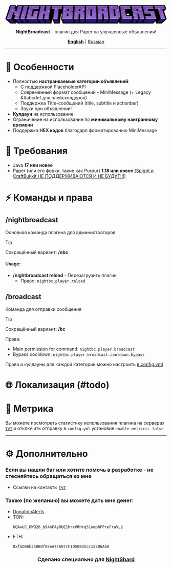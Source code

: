 <center>
<img src="docs/NightBroadcast-Title.png">
<p><b>NightBroadcast</b> - плагин для Paper на улучшенные объявления!</p>

<b><a href="README.md">English</a></b> | <u>Russian</u>
</center>

***

# 🚀 Особенности

- Полностью **настраиваемые категории объявлений**:
  - С поддержкой PlaceholderAPI
  - Современный формат сообщений - MiniMessage (+ Legacy &#abcdef для плейсхолдеров)
  - Поддержка Title-сообщений (title, subtitle и actionbar)
  - Звуки при объявлении!
- **Кулдаун** на использование
- Ограничение на использование по **минимальному наигранному времени**
- Поддержка **HEX кодов** благодаря форматированию MiniMessage

# 💾 Требования

- Java **17 или новее**
- Paper (или его форки, такие как Purpur) **1.18 или новее** <u>(Spigot и CraftBukkit НЕ ПОДДЕРЖИВАЮТСЯ И НЕ БУДУТ!!!)</u>

# ⚡ Команды и права

## /nightbroadcast
Основная команда плагина для администраторов

> [!TIP]
> Сокращённый вариант: **/nbc**

#### Usage:
- **/nightbroadcast reload** - Перезагрузить плагин
    - Право: `nightbc.player.reload`

## /broadcast
Команда для отправки сообщения

> [!TIP]
> Сокращённый вариант: **/bc**

Права:
- Main permission for command: `nightbc.player.broadcast`
- Bypass cooldown: `nightbc.player.broadcast.cooldown.bypass`

Права и кулдауны для каждой категории можно настроить [в config.yml](src/main/resources/config.yml)

# 🌐 Локализация (#todo)



# 📜 Метрика

Вы можете посмотреть статистику использования плагина на серверах [тут](https://bstats.org/plugin/bukkit/NightBroadcast/23354) и отключить отправку в `config.yml` установив `enable-metrics: false`



***



# ⚙ Дополнительно

### Если вы нашли баг или хотите помочь в разработке - не стесняйтесь обращаться ко мне
- Ссылки на контакты [тут](https://drakoshaslv.ru/)

### Также (по желанию) вы можете дать мне денег:
- [DonationAlerts](https://www.donationalerts.com/r/mrdrag0nxyt)
- TON:
  ```
  UQAwUJ_DWQ26_b94mFAy0bE1hrxVRHrq51umphFPreFraVL2
  ```
- ETH:
  ```
  0xf5D0Ab258B0f8EeA7EA07cF1050B35cc12E06Ab0
  ```



<center><h3>Сделано специально для <a href="https://nshard.ru">NightShard</a></h3></center>
